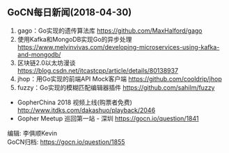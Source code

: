 GoCN每日新闻(2018-04-30)
---

1. gago：Go实现的遗传算法库 https://github.com/MaxHalford/gago
2. 使用Kafka和MongoDB实现Go的异步处理 https://www.melvinvivas.com/developing-microservices-using-kafka-and-mongodb/
3. 区块链2.0以太坊漫谈 https://blog.csdn.net/itcastcpp/article/details/80138937
4. jhop：用Go实现的前端API Mock客户端 https://github.com/cooldrip/jhop
5. fuzzy：Go实现的模糊匹配编辑器插件 https://github.com/sahilm/fuzzy

* GopherChina 2018 视频上线(购票者免费) http://www.itdks.com/dakashuo/playback/2046
* Gopher Meetup 巡回第一站 - 深圳 https://gocn.io/question/1841

编辑: 李俱顺Kevin    
GoCN归档: https://gocn.io/question/1855
